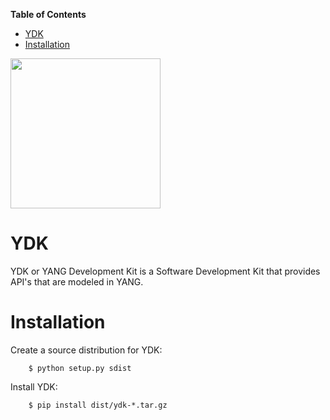 <!-- START doctoc generated TOC please keep comment here to allow auto update -->
<!-- DON'T EDIT THIS SECTION, INSTEAD RE-RUN doctoc TO UPDATE -->
**Table of Contents**

- [YDK](#ydk)
- [Installation](#installation)

<!-- END doctoc generated TOC please keep comment here to allow auto update -->

<a href="https://github.com/CiscoDevNet/ydk-py"><img src="https://cloud.githubusercontent.com/assets/17089095/14834057/2e1fe270-0bb7-11e6-9e94-73dd7d71e87d.png" height="240" width="240" ></a>

# YDK

YDK or YANG Development Kit is a Software Development Kit that provides API's that are modeled in YANG.

# Installation

Create a source distribution for YDK:
```
    $ python setup.py sdist
```

Install YDK:
```
    $ pip install dist/ydk-*.tar.gz
```

